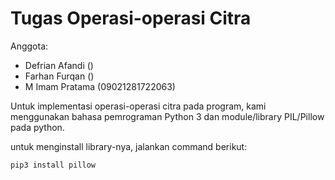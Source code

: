 # Tugas Operasi-operasi Citra

Anggota:
- Defrian Afandi ()
- Farhan Furqan ()
- M Imam Pratama (09021281722063)

Untuk implementasi operasi-operasi citra pada program, kami menggunakan bahasa
pemrograman Python 3 dan module/library PIL/Pillow pada python.

untuk menginstall library-nya, jalankan command berikut:

```
pip3 install pillow
```
